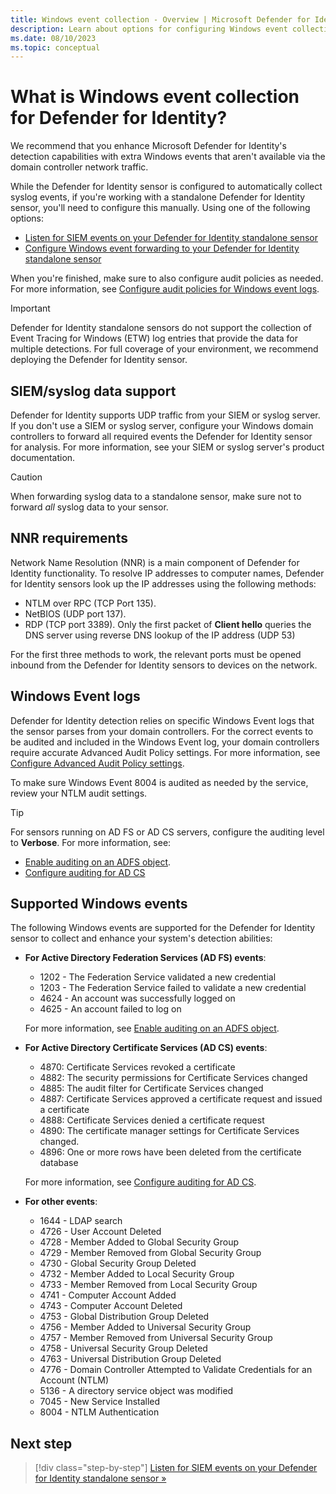 ```yaml
---
title: Windows event collection - Overview | Microsoft Defender for Identity
description: Learn about options for configuring Windows event collection to Microsoft Defender for Identity.
ms.date: 08/10/2023
ms.topic: conceptual
---
```


# What is Windows event collection for Defender for Identity?

We recommend that you enhance Microsoft Defender for Identity's detection capabilities with extra Windows events that aren't available via the domain controller network traffic.

While the Defender for Identity sensor is configured to automatically collect syslog events, if you're working with a standalone Defender for Identity sensor, you'll need to configure this manually. Using one of the following options:

- [Listen for SIEM events on your Defender for Identity standalone sensor](configure-event-collection.md)
- [Configure Windows event forwarding to your Defender for Identity standalone sensor](configure-event-forwarding.md)

When you're finished, make sure to also configure audit policies as needed. For more information, see [Configure audit policies for Windows event logs](configure-windows-event-collection.md).

> [!IMPORTANT]
> Defender for Identity standalone sensors do not support the collection of Event Tracing for Windows (ETW) log entries that provide the data for multiple detections. For full coverage of your environment, we recommend deploying the Defender for Identity sensor.


## SIEM/syslog data support

Defender for Identity supports UDP traffic from your SIEM or syslog server. If you don't use a SIEM or syslog server, configure your Windows domain controllers to forward all required events the Defender for Identity sensor for analysis. For more information, see your SIEM or syslog server's product documentation.

> [!CAUTION]
> When forwarding syslog data to a standalone sensor, make sure not to forward *all* syslog data to your sensor.
>

## NNR requirements

Network Name Resolution (NNR) is a main component of Defender for Identity functionality. To resolve IP addresses to computer names, Defender for Identity sensors look up the IP addresses using the following methods:

- NTLM over RPC (TCP Port 135).
- NetBIOS (UDP port 137).
- RDP (TCP port 3389). Only the first packet of **Client hello** queries the DNS server using reverse DNS lookup of the IP address (UDP 53)

For the first three methods to work, the relevant ports must be opened inbound from the Defender for Identity sensors to devices on the network.

## Windows Event logs

Defender for Identity detection relies on specific Windows Event logs that the sensor parses from your domain controllers. For the correct events to be audited and included in the Windows Event log, your domain controllers require accurate Advanced Audit Policy settings. For more information, see [Configure Advanced Audit Policy settings](configure-windows-event-collection.md#configure-advanced-audit-policy-settings).

To make sure Windows Event 8004 is audited as needed by the service, review your NTLM audit settings. 

> [!TIP]
> For sensors running on AD FS or AD CS servers, configure the auditing level to **Verbose**. For more information, see:
>
> - [Enable auditing on an ADFS object](configure-windows-event-collection.md#enable-auditing-on-an-adfs-object).
> - [Configure auditing for AD CS](configure-windows-event-collection.md#configure-auditing-for-ad-cs)
>
## Supported Windows events

The following Windows events are supported for the Defender for Identity sensor to collect and enhance your system's detection abilities:

- **For Active Directory Federation Services (AD FS) events**:

    - 1202 - The Federation Service validated a new credential
    - 1203 - The Federation Service failed to validate a new credential
    - 4624 - An account was successfully logged on
    - 4625 - An account failed to log on

    For more information, see [Enable auditing on an ADFS object](configure-windows-event-collection.md#enable-auditing-on-an-adfs-object).

- **For Active Directory Certificate Services (AD CS) events**:

    - 4870: Certificate Services revoked a certificate
    - 4882: The security permissions for Certificate Services changed
    - 4885: The audit filter for Certificate Services changed
    - 4887: Certificate Services approved a certificate request and issued a certificate
    - 4888: Certificate Services denied a certificate request
    - 4890: The certificate manager settings for Certificate Services changed.
    - 4896: One or more rows have been deleted from the certificate database

    For more information, see [Configure auditing for AD CS](configure-windows-event-collection.md#configure-auditing-for-ad-cs).

- **For other events**: <!--Which of these events are just for ADDS (domain controllers) and which also apply to ADFS and ADCS. -->

    - 1644 - LDAP search
    <!--- 4662 - An operation was performed on an object-->
    - 4726 - User Account Deleted
    - 4728 - Member Added to Global Security Group
    - 4729 - Member Removed from Global Security Group
    - 4730 - Global Security Group Deleted
    - 4732 - Member Added to Local Security Group
    - 4733 - Member Removed from Local Security Group
    - 4741 - Computer Account Added
    - 4743 - Computer Account Deleted
    - 4753 - Global Distribution Group Deleted
    - 4756 - Member Added to Universal Security Group
    - 4757 - Member Removed from Universal Security Group
    - 4758 - Universal Security Group Deleted
    - 4763 - Universal Distribution Group Deleted
    - 4776 - Domain Controller Attempted to Validate Credentials for an Account (NTLM)
    - 5136 - A directory service object was modified
    - 7045 - New Service Installed
    - 8004 - NTLM Authentication

## Next step

> [!div class="step-by-step"]
> [Listen for SIEM events on your Defender for Identity standalone sensor  »](configure-event-collection.md)